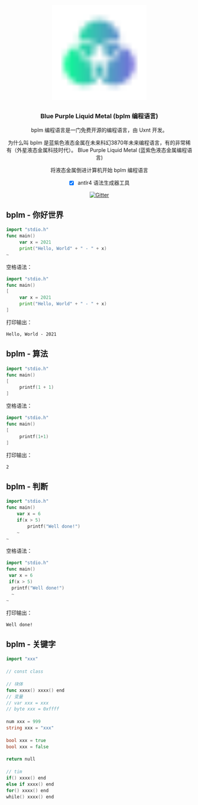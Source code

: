 <div align="center">
<a href="#">
<h1><img src="BPLM.svg" alt="Logo" width="256"></h1>
</a>

### Blue Purple Liquid Metal (bplm 编程语言)

bplm 编程语言是一门免费开源的编程语言，由 Uxnt 开发。 

为什么叫 bplm 是蓝紫色液态金属在未来科幻3870年未来编程语言，有的非常稀有（外星液态金属科技时代）。
Blue Purple Liquid Metal (蓝紫色液态金属编程语言)

将液态金属倒进计算机开始 bplm 编程语言
	
- [x] antlr4 语法生成器工具
	
[![Gitter](https://badges.gitter.im/uxnt/cpp-script.svg)](https://gitter.im/uxnt/cpp-script?utm_source=badge&utm_medium=badge&utm_campaign=pr-badge)

</div>


## bplm - 你好世界
```go
import "stdio.h"
func main()
     var x = 2021
     print("Hello, World" + " - " + x)
~

```
空格语法：
```go
import "stdio.h"
func main()
[
     var x = 2021
     print("Hello, World" + " - " + x)
]
```
打印输出：

```
Hello, World - 2021
```

## bplm - 算法
```go
import "stdio.h"
func main()
[
     printf(1 + 1)
]
```
空格语法：
```go
import "stdio.h"
func main()
[
     printf(1+1)
]
```
打印输出：

```
2
```

## bplm - 判断
```go
import "stdio.h"
func main()
	var x = 6
	if(x > 5)
		printf("Well done!")
	~
~
```
空格语法：
```go
import "stdio.h"
func main()
 var x = 6
 if(x > 5)
  printf("Well done!")
  ~
~
```
打印输出：
```
Well done!
```


## bplm - 关键字


```go
import "xxx"

// const class

// 块体
func xxxx() xxxx() end
// 变量
// var xxx = xxx
// byte xxx = 0xffff

num xxx = 999
string xxx = "xxx"

bool xxx = true 
bool xxx = false 

return null

// tim
if() xxxx() end
else if xxxx() end
for() xxxx() end
while() xxxx() end




```



